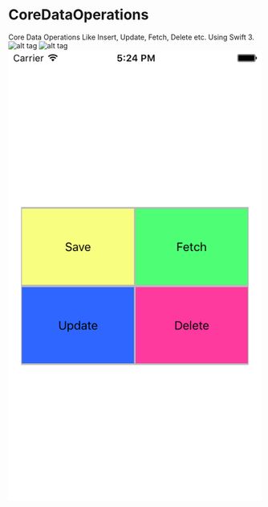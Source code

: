 # CoreDataOperations
Core Data Operations Like Insert, Update, Fetch, Delete etc. Using Swift 3.
![alt tag](CoreDataOperations/coredata.png)
![alt tag](https://raw.githubusercontent.com/rajkumar24u/CoreDataOperations/coredata.png)
![Screenshot](coredata.png)
